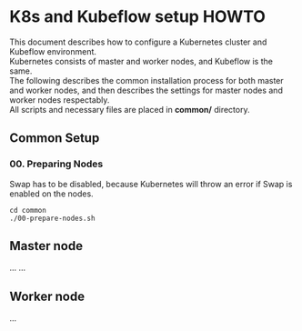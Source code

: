 # K8s and Kubeflow setup HOWTO
This document describes how to configure a Kubernetes cluster and Kubeflow environment.  
Kubernetes consists of master and worker nodes, and Kubeflow is the same.  
The following describes the common installation process for both master and worker nodes, and then describes the settings for master nodes and worker nodes respectably.  
All scripts and necessary files are placed in **common/** directory.  

## Common Setup
### 00. Preparing Nodes
Swap has to be disabled, because Kubernetes will throw an error if Swap is enabled on the nodes.
```
cd common
./00-prepare-nodes.sh
```

## Master node
...
...

## Worker node

...
